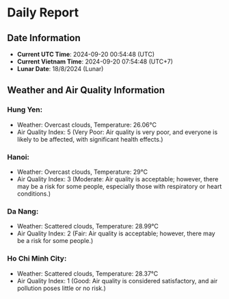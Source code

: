 # Daily Report
## Date Information
- **Current UTC Time**: 2024-09-20 00:54:48 (UTC)
- **Current Vietnam Time**: 2024-09-20 07:54:48 (UTC+7)
- **Lunar Date**: 18/8/2024 (Lunar)

## Weather and Air Quality Information

### Hung Yen:
- Weather: Overcast clouds, Temperature: 26.06°C
- Air Quality Index: 5 (Very Poor: Air quality is very poor, and everyone is likely to be affected, with significant health effects.)

### Hanoi:
- Weather: Overcast clouds, Temperature: 29°C
- Air Quality Index: 3 (Moderate: Air quality is acceptable; however, there may be a risk for some people, especially those with respiratory or heart conditions.)

### Da Nang:
- Weather: Scattered clouds, Temperature: 28.99°C
- Air Quality Index: 2 (Fair: Air quality is acceptable; however, there may be a risk for some people.)

### Ho Chi Minh City:
- Weather: Scattered clouds, Temperature: 28.37°C
- Air Quality Index: 1 (Good: Air quality is considered satisfactory, and air pollution poses little or no risk.)
